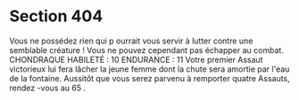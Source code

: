 # Section 404

Vous ne possédez rien qui p ourrait vous servir à lutter contre une semblable créature !
Vous ne pouvez cependant pas échapper au combat.
CHONDRAQUE HABILETÉ : 10 ENDURANCE : 11
Votre premier Assaut victorieux lui fera lâcher la jeune femme dont la chute sera amortie
par l'eau de la  fontaine. Aussitôt que vous serez parvenu à remporter quatre Assauts,
rendez -vous au  65 .